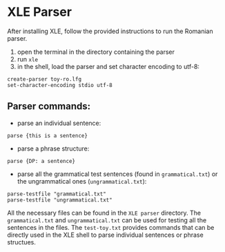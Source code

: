 # XLE Parser

After installing XLE, follow the provided instructions to run the Romanian parser. 

1. open the terminal in the directory containing the parser
2. run `xle`
3. in the shell, load the parser and set character encoding to utf-8: 
```
create-parser toy-ro.lfg
set-character-encoding stdio utf-8
```

## Parser commands:
- parse an individual sentence:
```
parse {this is a sentence}
```

- parse a phrase structure:
```
parse {DP: a sentence}
```

- parse all the grammatical test sentences (found in `grammatical.txt`) or the ungrammatical ones (`ungrammatical.txt`):
```
parse-testfile "grammatical.txt"
parse-testfile "ungrammatical.txt"
```

All the necessary files can be found in the `XLE parser` directory. The `grammatical.txt` and `ungrammatical.txt` can be used for testing all the sentences in the files. The `test-toy.txt` provides commands that can be directly used in the XLE shell to parse individual sentences or phrase structues.